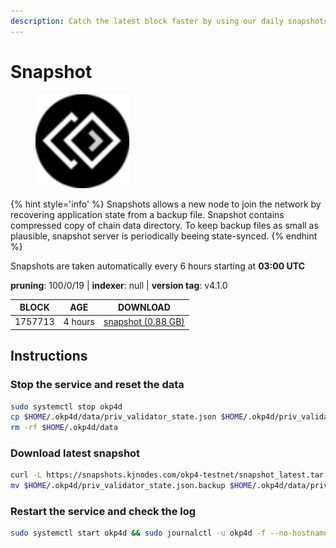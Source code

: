 ```yaml
---
description: Catch the latest block faster by using our daily snapshots.
---
```


# Snapshot

<figure><img src="https://raw.githubusercontent.com/kj89/cosmos-images/main/logos/okp4.png" width="150" alt=""><figcaption></figcaption></figure>

{% hint style='info' %}
Snapshots allows a new node to join the network by recovering application state from a backup file. 
Snapshot contains compressed copy of chain data directory. To keep backup files as small as plausible, 
snapshot server is periodically beeing state-synced.
{% endhint %}

Snapshots are taken automatically every 6 hours starting at **03:00 UTC**

**pruning**: 100/0/19 | **indexer**: null | **version tag**: v4.1.0

| BLOCK             | AGE             | DOWNLOAD                                                                                            |
| ----------------- | --------------- | --------------------------------------------------------------------------------------------------- |
| 1757713 | 4 hours | [snapshot (0.88 GB)](https://snapshots.kjnodes.com/okp4-testnet/snapshot\_latest.tar.lz4) |

## Instructions

### Stop the service and reset the data

```bash
sudo systemctl stop okp4d
cp $HOME/.okp4d/data/priv_validator_state.json $HOME/.okp4d/priv_validator_state.json.backup
rm -rf $HOME/.okp4d/data
```

### Download latest snapshot

```bash
curl -L https://snapshots.kjnodes.com/okp4-testnet/snapshot_latest.tar.lz4 | tar -Ilz4 -xf - -C $HOME/.okp4d
mv $HOME/.okp4d/priv_validator_state.json.backup $HOME/.okp4d/data/priv_validator_state.json
```

### Restart the service and check the log

```bash
sudo systemctl start okp4d && sudo journalctl -u okp4d -f --no-hostname -o cat
```
